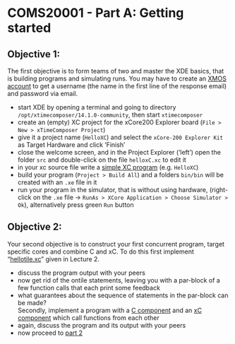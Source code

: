 # COMS20001 - Part A: Getting started

## Objective 1:  

The first objective is to form teams of two and master the XDE basics, that is building programs and simulating runs. You may have to create an [XMOS account](http://www.xmos.com/register) to get a username (the name in the first line of the response email) and password via email.  

* start XDE by opening a terminal and going to directory `/opt/xtimecomposer/14.1.0-community`, then start `xtimecomposer`
* create an (empty) XC project for the xCore200 Explorer board (`File > New > xTimeComposer Project`)  
* give it a project name (`HelloXC`) and select the `xCore-200 Explorer Kit` as Target Hardware and click ‘Finish’  
* close the welcome screen, and in the Project Explorer (‘left’) open the folder `src` and double-click on the file `helloxC.xc` to edit it  
* in your xc source file write a [simple XC program](code/week-01/lab-01/helloxc.xc) (e.g. `HelloXC`)  
* build your program (`Project > Build All`) and a folders `bin/bin` will be created with an `.xe` file in it  
* run your program in the simulator, that is without using hardware, (right-click on the `.xe` file -> `RunAs > XCore Application > Choose Simulator > Ok`), alternatively press green `Run` button

## Objective 2:

Your second objective is to construct your first concurrent program, target specific cores and combine C and xC. To do this first implement “[hellotile.xc](code/week-01/lab-01/hellotile.xc)” given in Lecture 2.  
* discuss the program output with your peers  
* now get rid of the ontile statements, leaving you with a par-block of a few function calls that each print some feedback  
* what guarantees about the sequence of statements in the par-block can be made?  
Secondly, implement a program with a [C component](code/week-01/lab-01/partc.c) and an [xC component](code/week-01/lab-01/partxc.xc) which call functions from each other  
* again, discuss the program and its output with your peers  
* now proceed to [part 2](Lab01B.md)
